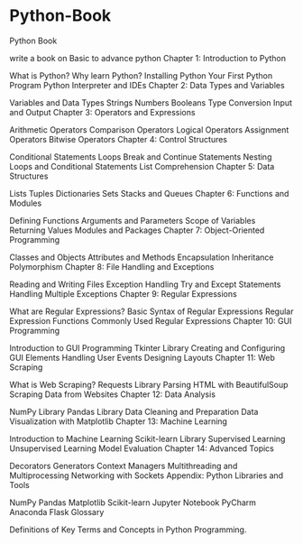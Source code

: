 # Python-Book
Python Book

write a book on Basic to advance python
Chapter 1: Introduction to Python

What is Python?
Why learn Python?
Installing Python
Your First Python Program
Python Interpreter and IDEs
Chapter 2: Data Types and Variables

Variables and Data Types
Strings
Numbers
Booleans
Type Conversion
Input and Output
Chapter 3: Operators and Expressions

Arithmetic Operators
Comparison Operators
Logical Operators
Assignment Operators
Bitwise Operators
Chapter 4: Control Structures

Conditional Statements
Loops
Break and Continue Statements
Nesting Loops and Conditional Statements
List Comprehension
Chapter 5: Data Structures

Lists
Tuples
Dictionaries
Sets
Stacks and Queues
Chapter 6: Functions and Modules

Defining Functions
Arguments and Parameters
Scope of Variables
Returning Values
Modules and Packages
Chapter 7: Object-Oriented Programming

Classes and Objects
Attributes and Methods
Encapsulation
Inheritance
Polymorphism
Chapter 8: File Handling and Exceptions

Reading and Writing Files
Exception Handling
Try and Except Statements
Handling Multiple Exceptions
Chapter 9: Regular Expressions

What are Regular Expressions?
Basic Syntax of Regular Expressions
Regular Expression Functions
Commonly Used Regular Expressions
Chapter 10: GUI Programming

Introduction to GUI Programming
Tkinter Library
Creating and Configuring GUI Elements
Handling User Events
Designing Layouts
Chapter 11: Web Scraping

What is Web Scraping?
Requests Library
Parsing HTML with BeautifulSoup
Scraping Data from Websites
Chapter 12: Data Analysis

NumPy Library
Pandas Library
Data Cleaning and Preparation
Data Visualization with Matplotlib
Chapter 13: Machine Learning

Introduction to Machine Learning
Scikit-learn Library
Supervised Learning
Unsupervised Learning
Model Evaluation
Chapter 14: Advanced Topics

Decorators
Generators
Context Managers
Multithreading and Multiprocessing
Networking with Sockets
Appendix: Python Libraries and Tools

NumPy
Pandas
Matplotlib
Scikit-learn
Jupyter Notebook
PyCharm
Anaconda
Flask
Glossary

Definitions of Key Terms and Concepts in Python Programming.
